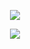 <div align="center">
  
![](https://komarev.com/ghpvc/?username=LUMlNE&label=☆&style=flat-plastic&color=c4a08d)
</div>
<p align="center">
  <img src="(https://files.catbox.moe/n9jyp0.jpg)">
</p>
<div align="center">


